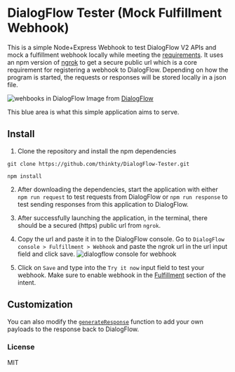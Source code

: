 # DialogFlow Tester (Mock Fulfillment Webhook)
This is a simple Node+Express Webhook to test DialogFlow V2 APIs and mock a fulfillment webhook locally while meeting the [requirements](https://cloud.google.com/dialogflow/docs/fulfillment-webhook#requirements).
It uses an npm version of [ngrok](https://ngrok.com/) to get a secure public url which is a core requirement for registering a webhook to DialogFlow.
Depending on how the program is started, the requests or responses will be stored locally in a json file.

![wehbooks in DialogFlow](https://imgur.com/ptthjWz.png)
Image from [DialogFlow](https://cloud.google.com/dialogflow/docs/fulfillment-overview)

This blue area is what this simple application aims to serve.


## Install
1. Clone the repository and install the npm dependencies

```
git clone https://github.com/thinkty/DialogFlow-Tester.git
```

```
npm install
```
2. After downloading the dependencies, start the application with either `npm run request` to test requests from DialogFlow or `npm run response` to test sending responses from this application to DialogFlow.

3. After successfully launching the application, in the terminal, there should be a secured (https) public url from `ngrok`.

4. Copy the url and paste it in to the DialogFlow console. Go to `DialogFlow console > Fulfillment > Webhook` and paste the ngrok url in the url input field and click save.
![dialogflow console for webhook](https://imgur.com/hFvSWK0.png)

5. Click on `Save` and type into the `Try it now` input field to test your webhook. Make sure to enable webhook in the [Fulfillment](https://cloud.google.com/dialogflow/docs/fulfillment-overview) section of the intent.

## Customization
You can also modify the [`generateResponse`](https://github.com/thinkty/DialogFlow-Tester/blob/master/src/responseHandler.js) function to add your own payloads to the response back to DialogFlow.

### License
MIT
